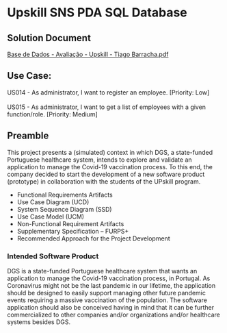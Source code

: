 # Upskill SNS PDA SQL Database

## Solution Document
[Base de Dados - Avaliação - Upskill - Tiago Barracha.pdf](https://github.com/tbarracha/Upskill-pda-SNS-sqlDatabaseConnection/files/14083845/Base.de.Dados.-.Avaliacao.-.Upskill.-.Tiago.Barracha.pdf)

## Use Case: <br>

US014 - As administrator, I want to register an employee. [Priority: Low] <br>
 <br>
US015 - As administrator, I want to get a list of employees with a given function/role. [Priority: Medium] <br>

## Preamble
This project presents a (simulated) context in which DGS, a state-funded Portuguese healthcare
system, intends to explore and validate an application to manage the Covid-19 vaccination process.
To this end, the company decided to start the development of a new software product (prototype) in
collaboration with the students of the UPskill program.

- Functional Requirements Artifacts
- Use Case Diagram (UCD)
- System Sequence Diagram (SSD)
- Use Case Model (UCM)
- Non-Functional Requirement Artifacts
- Supplementary Specification – FURPS+
- Recommended Approach for the Project Development

### Intended Software Product
DGS is a state-funded Portuguese healthcare system that wants an application to manage the Covid-19
vaccination process, in Portugal. As Coronavirus might not be the last pandemic in our lifetime, the
application should be designed to easily support managing other future pandemic events requiring a
massive vaccination of the population. The software application should also be conceived having in
mind that it can be further commercialized to other companies and/or organizations and/or
healthcare systems besides DGS.
